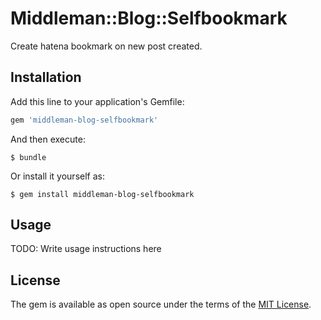 # Middleman::Blog::Selfbookmark
Create hatena bookmark on new post created.

## Installation

Add this line to your application's Gemfile:

```ruby
gem 'middleman-blog-selfbookmark'
```

And then execute:

    $ bundle

Or install it yourself as:

    $ gem install middleman-blog-selfbookmark

## Usage

TODO: Write usage instructions here

## License

The gem is available as open source under the terms of the [MIT License](http://opensource.org/licenses/MIT).

